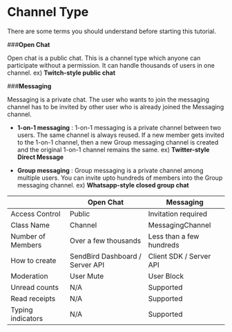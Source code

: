 # Channel Type

There are some terms you should understand before starting this tutorial.

###**Open Chat**

Open chat is a public chat. This is a channel type which anyone can participate without a permission. It can handle thousands of users in one channel. ex) **Twitch-style public chat**

###**Messaging** 

Messaging is a private chat. The user who wants to join the messaging channel has to be invited by other user who is already joined the Messaging channel. 
  * **1-on-1 messaging** : 1-on-1 messaging is a private channel between two users. The same channel is always reused. If a new member gets invited to the 1-on-1 channel, then a new Group messaging channel is created and the original 1-on-1 channel remains the same. ex) **Twitter-style Direct Message**
 
  * **Group messaging**  : Group messaging is a private channel among multiple users. You can invite upto hundreds of members into the Group messaging channel. ex) **Whatsapp-style closed group chat**

||Open Chat|Messaging|
| -- | -- | -- |
| Access Control | Public | Invitation required |
| Class Name | Channel | MessagingChannel |
| Number of Members | Over a few thousands | Less than a few hundreds |
| How to create | SendBird Dashboard / Server API | Client SDK / Server API|
| Moderation | User Mute | User Block |
| Unread counts | N/A | Supported |
| Read receipts | N/A | Supported |
| Typing indicators | N/A | Supported |


